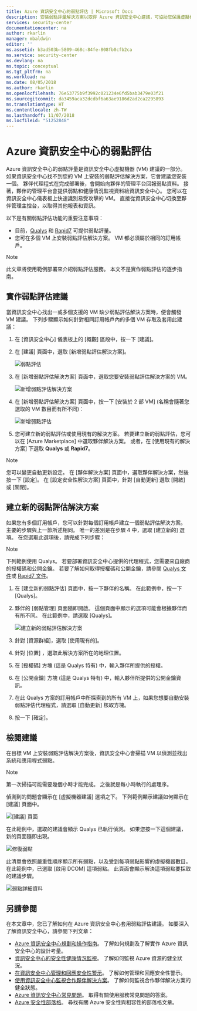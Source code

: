 ```yaml
---
title: Azure 資訊安全中心的弱點評估 | Microsoft Docs
description: 安裝弱點評量解決方案以取得 Azure 資訊安全中心建議，可協助您保護虛擬機器。
services: security-center
documentationcenter: na
author: rkarlin
manager: mbaldwin
editor: ''
ms.assetid: b3ad503b-5809-468c-84fe-808fb0cfb2ca
ms.service: security-center
ms.devlang: na
ms.topic: conceptual
ms.tgt_pltfrm: na
ms.workload: na
ms.date: 08/05/2018
ms.author: rkarlin
ms.openlocfilehash: 76e53775b9f3992c021234e6fd5bab3479e03f21
ms.sourcegitcommit: da3459aca32dcdbf6a63ae9186d2ad2ca2295893
ms.translationtype: HT
ms.contentlocale: zh-TW
ms.lasthandoff: 11/07/2018
ms.locfileid: "51252848"
---
```

# <a name="vulnerability-assessment-in-azure-security-center"></a>Azure 資訊安全中心的弱點評估

Azure 資訊安全中心的弱點評量是資訊安全中心虛擬機器 (VM) 建議的一部分。 如果資訊安全中心找不到您的 VM 上安裝的弱點評估解決方案，它會建議您安裝一個。 夥伴代理程式在完成部署後，會開始向夥伴的管理平台回報弱點資料。 接著，夥伴的管理平台會提供弱點和健康情況監視資料給資訊安全中心。 您可以在資訊安全中心儀表板上快速識別易受攻擊的 VM。 直接從資訊安全中心切換至夥伴管理主控台，以取得其他報表和資訊。

以下是有關弱點評估功能的重要注意事項：

* 目前，[Qualys](https://www.qualys.com/lp/azure) 和 [Rapid7](https://www.rapid7.com/products/insightvm/) 可提供弱點評量。 
* 您可在多個 VM 上安裝弱點評估解決方案。 VM 都必須屬於相同的訂用帳戶。

> [!NOTE]
> 此文章將使用範例部署來介紹弱點評估服務。 本文不是實作弱點評估的逐步指南。
>

## <a name="implement-a-vulnerability-assessment-recommendation"></a>實作弱點評估建議
當資訊安全中心找出一或多個支援的 VM 缺少弱點評估解決方案時，便會觸發 VM 建議。 下列步驟顯示如何針對相同訂用帳戶內的多個 VM 存取及套用此建議：

1. 在 [資訊安全中心] 儀表板上的 [概觀] 區段中，按一下 [建議]。
2. 在 [建議] 頁面中，選取 [新增弱點評估解決方案]。

    ![弱點評估](./media/security-center-vulnerability-assessment-recommendations/security-center-vulnerability-assessment-fig1-new.png)
3. 在 [新增弱點評估解決方案] 頁面中，選取您要安裝弱點評估解決方案的 VM。

    ![新增弱點評估解決方案](./media/security-center-vulnerability-assessment-recommendations/security-center-vulnerability-assessment-fig2-new.png)
4. 在 [新增弱點評估解決方案] 頁面中，按一下 [安裝於 2 部 VM] \(名稱會隨著您選取的 VM 數目而有所不同)︰

    ![新增弱點評估](./media/security-center-vulnerability-assessment-recommendations/security-center-vulnerability-assessment-fig3-new.png)
5. 您可建立新的弱點評估或使用現有的解決方案。 若要建立新的弱點評估，您可以在 [Azure Marketplace] 中選取夥伴解決方案。 或者，在 [使用現有的解決方案] 下選取 **Qualys** 或 **Rapid7**。

> [!NOTE]
> 您可以變更自動更新設定。 在 [夥伴解決方案] 頁面中，選取夥伴解決方案，然後按一下 [設定]。 在 [設定安全性解決方案] 頁面中，針對 [自動更新] 選取 [開啟] 或 [關閉]。

## <a name="create-a-new-vulnerability-assessment-solution"></a>建立新的弱點評估解決方案
如果您有多個訂用帳戶，您可以針對每個訂用帳戶建立一個弱點評估解決方案。 主要的步驟與上一節所述相同。 唯一的差別是在步驟 4 中，選取 [建立新的] 選項。 在您選取此選項後，請完成下列步驟：

> [!NOTE]
> 下列範例使用 Qualys。 若要部署資訊安全中心提供的代理程式，您需要來自廠商的授權碼和公開金鑰。 若要了解如何取得授權碼和公開金鑰，請參閱 [Qualys 文件](https://community.qualys.com/docs/DOC-5823-deploying-qualys-cloud-agents-from-microsoft-azure-security-center)或 [Rapid7 文件](https://insightvm.help.rapid7.com/v1.1/docs/azure-security-center)。


1. 在 [建立新的弱點評估] 頁面中，按一下夥伴的名稱。 在此範例中，按一下 [Qualys]。
2. 夥伴的 [弱點管理] 頁面隨即開啟。 這個頁面中顯示的選項可能會根據夥伴而有所不同。 在此範例中，請選取 [Qualys]。

    ![建立新的弱點評估解決方案](./media/security-center-vulnerability-assessment-recommendations/security-center-vulnerability-assessment-fig4-new.png)
3. 針對 [資源群組]，選取 [使用現有的]。
4. 針對 [位置] ，選取此解決方案所在的地理位置。
5. 在 [授權碼]  方塊 (這是 Qualys 特有) 中，輸入夥伴所提供的授權。
6. 在 [公開金鑰] 方塊 (這是 Qualys 特有) 中，輸入夥伴所提供的公開金鑰資訊。
7. 在此 Qualys 方案的訂用帳戶中所探索到的所有 VM 上，如果您想要自動安裝弱點評估代理程式，請選取 [自動更新] 核取方塊。
8. 按一下 [確定]。

## <a name="review-the-recommendation"></a>檢閱建議
在目標 VM 上安裝弱點評估解決方案後，資訊安全中心會掃描 VM 以偵測並找出系統和應用程式弱點。

> [!NOTE]
> 第一次掃描可能需要幾個小時才能完成。 之後就是每小時執行的處理序。
>
>

偵測到的問題會顯示在 [虛擬機器建議]  選項之下。 下列範例顯示建議如何顯示在 [建議] 頁面中。

![[建議] 頁面](./media/security-center-vulnerability-assessment-recommendations/security-center-vulnerability-assessment-fig5-new.png)

在此範例中，選取的建議會顯示 Qualys 已執行偵測。 如果您按一下這個建議，新的頁面隨即出現。

![修復弱點](./media/security-center-vulnerability-assessment-recommendations/security-center-vulnerability-assessment-fig6-new.png)

此清單會依照嚴重性順序顯示所有弱點，以及受到每項弱點影響的虛擬機器數目。 在此範例中，已選取 [啟用 DCOM] 這項弱點。 此頁面會顯示解決這項弱點要採取的建議步驟。

![弱點詳細資料](./media/security-center-vulnerability-assessment-recommendations/security-center-vulnerability-assessment-fig7-new.png)

## <a name="see-also"></a>另請參閱

在本文章中，您已了解如何在 Azure 資訊安全中心套用弱點評估建議。 如要深入了解資訊安全中心，請參閱下列文章：

* [Azure 資訊安全中心規劃和操作指南](security-center-planning-and-operations-guide.md)。 了解如何規劃及了解實作 Azure 資訊安全中心的設計考量。
* [資訊安全中心的安全性健康情況監視](security-center-monitoring.md)。 了解如何監視 Azure 資源的健全狀況。
* [在資訊安全中心管理和回應安全性警示](security-center-managing-and-responding-alerts.md)。 了解如何管理和回應安全性警示。
* [使用資訊安全中心監視合作夥伴解決方案](security-center-partner-solutions.md)。 了解如何監視合作夥伴解決方案的健全狀態。
* [Azure 資訊安全中心常見問題](security-center-faq.md)。 取得有關使用服務常見問題的答案。
* [Azure 安全性部落格](https://blogs.msdn.com/b/azuresecurity/)。 尋找有關 Azure 安全性與相容性的部落格文章。

